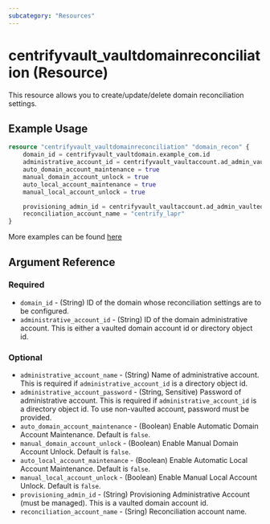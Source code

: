 ```yaml
---
subcategory: "Resources"
---
```


# centrifyvault_vaultdomainreconciliation (Resource)

This resource allows you to create/update/delete domain reconciliation settings.

## Example Usage

```terraform
resource "centrifyvault_vaultdomainreconciliation" "domain_recon" {
    domain_id = centrifyvault_vaultdomain.example_com.id
    administrative_account_id = centrifyvault_vaultaccount.ad_admin_vaulted.id
    auto_domain_account_maintenance = true
    manual_domain_account_unlock = true
    auto_local_account_maintenance = true
    manual_local_account_unlock = true

    provisioning_admin_id = centrifyvault_vaultaccount.ad_admin_vaulted.id
    reconciliation_account_name = "centrify_lapr"
}
```

More examples can be found [here](https://github.com/marcozj/terraform-provider-centrifyvault/tree/main/examples/centrifyvault_vaultdomainreconciliation)

## Argument Reference

### Required

- `domain_id` - (String) ID of the domain whose reconciliation settings are to be configured.
- `administrative_account_id` - (String) ID of the domain administrative account. This is either a vaulted domain account id or directory object id.

### Optional

- `administrative_account_name` - (String) Name of administrative account. This is required if `administrative_account_id` is a directory object id.
- `administrative_account_password` - (String, Sensitive) Password of administrative account. This is required if `administrative_account_id` is a directory object id. To use non-vaulted account, password must be provided.
- `auto_domain_account_maintenance` - (Boolean) Enable Automatic Domain Account Maintenance. Default is `false`.
- `manual_domain_account_unlock` - (Boolean) Enable Manual Domain Account Unlock. Default is `false`.
- `auto_local_account_maintenance` - (Boolean) Enable Automatic Local Account Maintenance. Default is `false`.
- `manual_local_account_unlock` - (Boolean) Enable Manual Local Account Unlock. Default is `false`.
- `provisioning_admin_id` - (String) Provisioning Administrative Account (must be managed). This is a vaulted domain account id.
- `reconciliation_account_name` - (Sring) Reconciliation account name.
